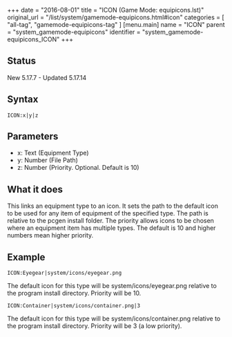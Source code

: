 +++
date = "2016-08-01"
title = "ICON (Game Mode: equipicons.lst)"
original_url = "/list/system/gamemode-equipicons.html#icon"
categories = [ "all-tag", "gamemode-equipicons-tag" ]
[menu.main]
    name = "ICON"
    parent = "system_gamemode-equipicons"
    identifier = "system_gamemode-equipicons_ICON"
+++

## Status

New 5.17.7 - Updated 5.17.14

## Syntax

`ICON:x|y|z`

## Parameters

-   x: Text (Equipment Type)
-   y: Number (File Path)
-   z: Number (Priority. Optional. Default is 10)



What it does
------------

This links an equipment type to an icon. It sets the path to the default
icon to be used for any item of equipment of the specified type. The
path is relative to the pcgen install folder. The priority allows icons
to be chosen where an equipment item has multiple types. The default is
10 and higher numbers mean higher priority.

Example
-------

`ICON:Eyegear|system/icons/eyegear.png`

The default icon for this type will be <span class="lstfile">
system/icons/eyegear.png </span> relative to the program install
directory. Priority will be 10.

`ICON:Container|system/icons/container.png|3`

The default icon for this type will be <span class="lstfile">
system/icons/container.png </span> relative to the program install
directory. Priority will be 3 (a low priority).

